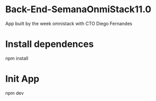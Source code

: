 # Back-End-SemanaOnmiStack11.0

App built by the week omnistack with CTO Diego Fernandes

# Install dependences

npm install

# Init App

npm dev
